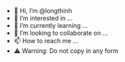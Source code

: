 - 👋 Hi, I’m @longthinh
- 👀 I’m interested in ...
- 🌱 I’m currently learning ...
- 💞️ I’m looking to collaborate on ...
- 📫 How to reach me ...
- ⚠️ Warning: Do not copy in any form
